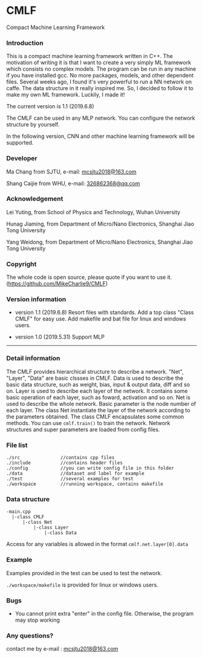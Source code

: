 # CMLF
Compact Machine Learning Framework

### Introduction
This is a compact machine learning framework written in C++. The motivation of writing it is that I want to create a very simply ML framework which consists no complex models. The program can be run in any machine if you have installed gcc. No more packages, models, and other dependent files. Several weeks ago, I found it's very powerful to run a NN network on caffe. The data structure in it really inspired me. So, I decided to follow it to make my own ML framework. Luckily, I made it!

The current version is 1.1 (2019.6.8)

The CMLF can be used in any MLP network. You can configure the network structure by yourself.

In the following version, CNN and other machine learning framework will be supported.

### Developer
Ma Chang from SJTU, e-mail: mcsjtu2018@163.com

Shang Caijie from WHU, e-mail: 326862368@qq.com

### Acknowledgement

Lei Yuting, from School of Physics and Technology, Wuhan University

Hunag Jiaming, from Department of Micro/Nano Electronics, Shanghai Jiao Tong University

Yang Weidong, from Department of Micro/Nano Electronics, Shanghai Jiao Tong University

### Copyright
The whole code is open source, please quote if you want to use it. (https://github.com/MikeCharlie9/CMLF)

### Version information
- version 1.1 (2019.6.8)
Resort files with standards. Add a top class "Class CMLF" for easy use. Add makefile and bat file for linux and windows users.

- version 1.0 (2019.5.31)
Support MLP


---
### Detail information
The CMLF provides hierarchical structure to describe a network. "Net", "Layer", "Data" are basic clssses in CMLF. Data is used to describe the basic data structure, such as weight, bias, input & output data, diff and so on. Layer is used to describe each layer of the network. It contains some basic operation of each layer, such as foward, activation and so on. Net is used to describe the whole network. Basic parameter is the node number of each layer. The class Net instantiate the layer of the network according to the parameters obtained. The class CMLF encapsulates some common methods. You can use `cmlf.train()` to train the network. Network structures and super parameters are loaded from config files.

### File list
```
./src               //contains cpp files
./include           //contains header files
./config            //you can write config file in this folder
./data              //dataset and label for example
./test              //several examples for test
./workspace         //running workspace, contains makefile
```

### Data structure
```
-main.cpp
  |-class CMLF
      |-class Net
          |-class Layer
              |-class Data
```
Access for any variables is allowed in the format `cmlf.net.layer[0].data`

### Example
Examples provided in the test can be used to test the network.

`./workspace/makefile` is provided for linux or windows users.



### Bugs
- You cannot print extra "enter" in the config file. Otherwise, the program may stop working

### Any questions?
contact me by e-mail : mcsjtu2018@163.com
